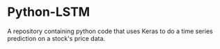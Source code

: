 # Python-LSTM
A repository containing python code that uses Keras to do a time series prediction on a stock's price data.
